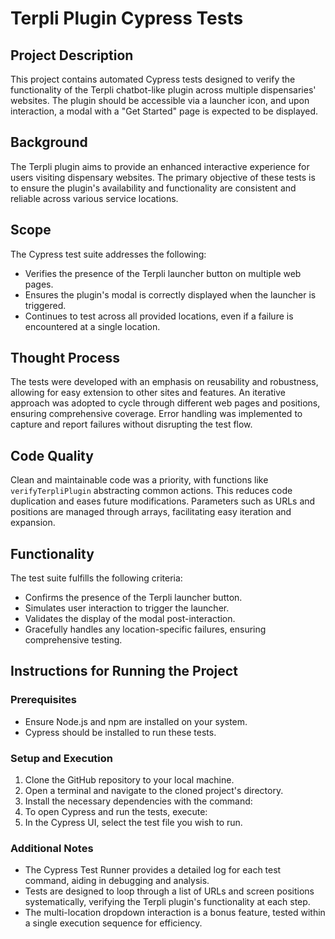 # Terpli Plugin Cypress Tests

## Project Description

This project contains automated Cypress tests designed to verify the functionality of the Terpli chatbot-like plugin across multiple dispensaries' websites. The plugin should be accessible via a launcher icon, and upon interaction, a modal with a "Get Started" page is expected to be displayed.

## Background

The Terpli plugin aims to provide an enhanced interactive experience for users visiting dispensary websites. The primary objective of these tests is to ensure the plugin's availability and functionality are consistent and reliable across various service locations.

## Scope

The Cypress test suite addresses the following:
- Verifies the presence of the Terpli launcher button on multiple web pages.
- Ensures the plugin's modal is correctly displayed when the launcher is triggered.
- Continues to test across all provided locations, even if a failure is encountered at a single location.

## Thought Process

The tests were developed with an emphasis on reusability and robustness, allowing for easy extension to other sites and features. An iterative approach was adopted to cycle through different web pages and positions, ensuring comprehensive coverage. Error handling was implemented to capture and report failures without disrupting the test flow.

## Code Quality

Clean and maintainable code was a priority, with functions like `verifyTerpliPlugin` abstracting common actions. This reduces code duplication and eases future modifications. Parameters such as URLs and positions are managed through arrays, facilitating easy iteration and expansion.

## Functionality

The test suite fulfills the following criteria:
- Confirms the presence of the Terpli launcher button.
- Simulates user interaction to trigger the launcher.
- Validates the display of the modal post-interaction.
- Gracefully handles any location-specific failures, ensuring comprehensive testing.

## Instructions for Running the Project

### Prerequisites
- Ensure Node.js and npm are installed on your system.
- Cypress should be installed to run these tests.

### Setup and Execution
1. Clone the GitHub repository to your local machine.
2. Open a terminal and navigate to the cloned project's directory.
3. Install the necessary dependencies with the command:
4. To open Cypress and run the tests, execute:
5. In the Cypress UI, select the test file you wish to run.

### Additional Notes

- The Cypress Test Runner provides a detailed log for each test command, aiding in debugging and analysis.
- Tests are designed to loop through a list of URLs and screen positions systematically, verifying the Terpli plugin's functionality at each step.
- The multi-location dropdown interaction is a bonus feature, tested within a single execution sequence for efficiency.
